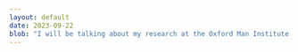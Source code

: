 ```yaml
---
layout: default
date: 2023-09-22
blob: "I will be talking about my research at the Oxford Man Institute 🇬🇧"
---
```

